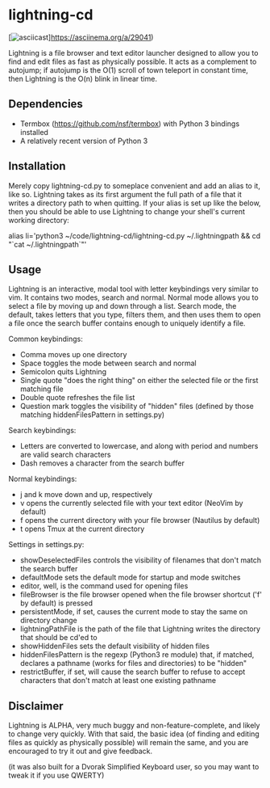 # lightning-cd

[![asciicast](https://asciinema.org/a/29041.png)]https://asciinema.org/a/29041)

Lightning is a file browser and text editor launcher designed to allow you to find and edit files as fast as physically possible.  It acts as a complement to autojump; if autojump is the O(1) scroll of town teleport in constant time, then Lightning is the O(n) blink in linear time.

Dependencies
-----------

 - Termbox (https://github.com/nsf/termbox) with Python 3 bindings installed
 - A relatively recent version of Python 3

Installation
------------

Merely copy lightning-cd.py to someplace convenient and add an alias to it, like so.  Lightning takes as its first argument the full path of a file that it writes a directory path to when quitting.  If your alias is set up like the below, then you should be able to use Lightning to change your shell's current working directory:

alias li='python3 ~/code/lightning-cd/lightning-cd.py ~/.lightningpath && cd "\`cat ~/.lightningpath\`"'

Usage
-----

Lightning is an interactive, modal tool with letter keybindings very similar to vim.  It contains two modes, search and normal.  Normal mode allows you to select a file by moving up and down through a list.  Search mode, the default, takes letters that you type, filters them, and then uses them to open a file once the search buffer contains enough to uniquely identify a file.

Common keybindings:
 - Comma moves up one directory
 - Space toggles the mode between search and normal
 - Semicolon quits Lightning
 - Single quote "does the right thing" on either the selected file or the first matching file
 - Double quote refreshes the file list
 - Question mark toggles the visibility of "hidden" files (defined by those matching hiddenFilesPattern in settings.py)

Search keybindings:
 - Letters are converted to lowercase, and along with period and numbers are valid search characters
 - Dash removes a character from the search buffer

Normal keybindings:
 - j and k move down and up, respectively
 - v opens the currently selected file with your text editor (NeoVim by default)
 - f opens the current directory with your file browser (Nautilus by default)
 - t opens Tmux at the current directory

Settings in settings.py:
 - showDeselectedFiles controls the visibility of filenames that don't match the search buffer
 - defaultMode sets the default mode for startup and mode switches
 - editor, well, is the command used for opening files
 - fileBrowser is the file browser opened when the file browser shortcut ('f' by default) is pressed
 - persistentMode, if set, causes the current mode to stay the same on directory change
 - lightningPathFile is the path of the file that Lightning writes the directory that should be cd'ed to
 - showHiddenFiles sets the default visibility of hidden files
 - hiddenFilesPattern is the regexp (Python3 re module) that, if matched, declares a pathname (works for files and directories) to be "hidden"
 - restrictBuffer, if set, will cause the search buffer to refuse to accept characters that don't match at least one existing pathname

Disclaimer
---------

Lightning is ALPHA, very much buggy and non-feature-complete, and likely to change very quickly.  With that said, the basic idea (of finding and editing files as quickly as physically possible) will remain the same, and you are encouraged to try it out and give feedback.

(it was also built for a Dvorak Simplified Keyboard user, so you may want to tweak it if you use QWERTY)
